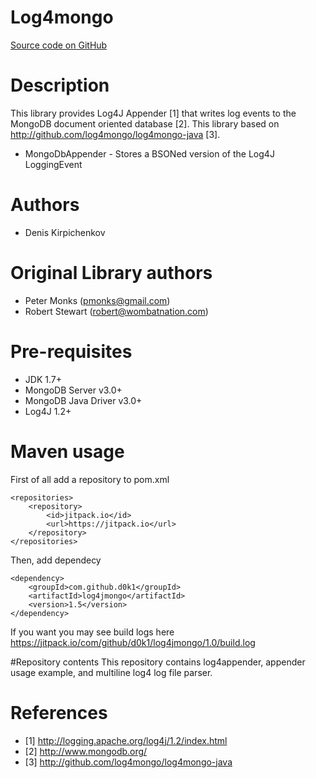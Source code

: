 Log4mongo
================
[Source code on GitHub](http://github.com/d0k1/log4mongo)

# Description
This library provides Log4J Appender [1] that writes log events to the
MongoDB document oriented database [2].
This library based on http://github.com/log4mongo/log4mongo-java [3].

* MongoDbAppender - Stores a BSONed version of the Log4J LoggingEvent

# Authors
* Denis Kirpichenkov

# Original Library authors
* Peter Monks (pmonks@gmail.com)
* Robert Stewart (robert@wombatnation.com)

# Pre-requisites
* JDK 1.7+
* MongoDB Server v3.0+
* MongoDB Java Driver v3.0+
* Log4J 1.2+

# Maven usage

First of all add a repository to pom.xml
```
<repositories>
	<repository>
    	<id>jitpack.io</id>
    	<url>https://jitpack.io</url>
	</repository>
</repositories>

```

Then, add dependecy

```
<dependency>
    <groupId>com.github.d0k1</groupId>
    <artifactId>log4jmongo</artifactId>
    <version>1.5</version>
</dependency>
```

If you want you may see build logs here https://jitpack.io/com/github/d0k1/log4jmongo/1.0/build.log

#Repository contents
This repository contains log4appender, appender usage example, and multiline log4 log file parser.
 
# References
* [1] http://logging.apache.org/log4j/1.2/index.html
* [2] http://www.mongodb.org/
* [3] http://github.com/log4mongo/log4mongo-java
